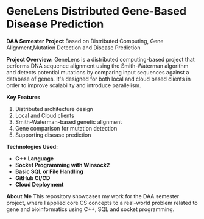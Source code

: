 # GeneLens Distributed Gene-Based Disease Prediction
**DAA Semester Project**
Based on Distributed Computing, Gene Alignment,Mutation Detection and Disease Prediction

**Project Overview:**
GeneLens is a distributed computing-based project that performs DNA sequence alignment using the Smith-Waterman algorithm and detects potential mutations by comparing input sequences against a database of genes. It's designed for both local and cloud based clients in order to improve scalability and introduce parallelism.

**Key Features**
1. Distributed architecture design 
2. Local and Cloud clients
3. Smith-Waterman-based genetic alignment
4. Gene comparison for mutation detection
5. Supporting disease prediction

**Technologies Used:**

- **C++ Language**
- **Socket Programming with Winsock2**
- **Basic SQL or File Handling**
- **GitHub CI/CD**
- **Cloud Deployment**
 

**About Me**
This repository showcases my work for the DAA semester project, where I applied core CS concepts to a real-world problem related to gene and bioinformatics using C++, SQL and socket programming.
